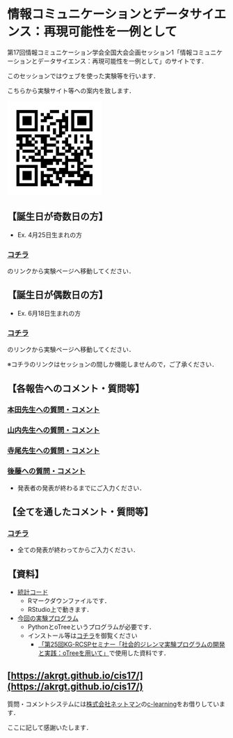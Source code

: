 # 情報コミュニケーションとデータサイエンス：再現可能性を一例として
第17回情報コミュニケーション学会全国大会企画セッション1「情報コミュニケーションとデータサイエンス：再現可能性を一例として」のサイトです．



このセッションではウェブを使った実験等を行います．

こちらから実験サイト等への案内を致します．

![QRコード](https://github.com/akrgt/cis17/blob/master/document/QR.png?raw=true "このページへのリンクのQRコード")





## 【誕生日が奇数日の方】

* Ex. 4月25日生まれの方

### [コチラ](http://exp.bee-lab.online/join/vn6dzx85aj/)

のリンクから実験ページへ移動してください．

## 【誕生日が偶数日の方】

* Ex. 6月18日生まれの方

### [コチラ](http://exp.bee-lab.online/join/xfp2trtg0n/)

のリンクから実験ページへ移動してください．

※コチラのリンクはセッションの間しか機能しませんので，ご了承ください．



## 【各報告へのコメント・質問等】

### [本田先生への質問・コメント](https://odari.c-learning.jp/g/direct/quest/5zRKvcrVNBaeGHu6v42BWzp9sCezJuQ8XPrBL7TwPfw%3D)

### [山内先生への質問・コメント](https://odari.c-learning.jp/g/direct/quest/108K6Acw73N5SOT8N0YDN7rHG3L79Li2H-UZ6CdDVkY%3D)

### [寺尾先生への質問・コメント](https://odari.c-learning.jp/g/direct/quest/dY2Z_Z8FSemTOO--3idsYAUcDI9lSRve9K9yLxyTvNg%3D)

### [後藤への質問・コメント](https://odari.c-learning.jp/g/direct/quest/IbOC8VKInlHBDnM57TwIpTf9IV_cq9AbNCigLYHBj20%3D)

* 発表者の発表が終わるまでにご入力ください．



## 【全てを通したコメント・質問等】

### [コチラ](https://odari.c-learning.jp/g/direct/quest/trGp4Y7IOzTXua09IRRzB6-EFSZlaQ-O5Xi4VwruUKc%3D)

* 全ての発表が終わってからご入力ください．



## 【資料】

* [統計コード](https://github.com/akrgt/cis17/blob/master/document/cis_analysis.Rmd)
  * Rマークダウンファイルです．
  * RStudio上で動きます．
* [今回の実験プログラム](https://github.com/akrgt/cis17/blob/master/document/program.zip)
  * PythonとoTreeというプログラムが必要です．
  * インストール等は[コチラ](https://github.com/akrgt/otree_2019KG/blob/master/0_outline/README.md)を御覧ください
    * [「第25回KG-RCSPセミナー「社会的ジレンマ実験プログラムの開発と実践：oTreeを用いて」](https://github.com/akrgt/otree_2019KG)で使用した資料です．



## [https://akrgt.github.io/cis17/](https://akrgt.github.io/cis17/)



質問・コメントシステムには[株式会社ネットマン](https://netman.co.jp/)の[c-learning](https://c-learning.jp/)をお借りしています．

ここに記して感謝いたします．

